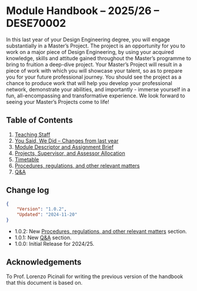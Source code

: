 # Module Handbook – 2025/26 – DESE70002
<style>@import url("./handbook.css");</style>
<div style="display:none;"><strong><a href="https://imperialcollegelondon.github.io/Design-Engineering-Masters-Project/">This module handbook is best viewed on GitHub Pages – Click to go there.</a></strong><br><br></div>

In this last year of your Design Engineering degree, you will engage substantially in a Master’s Project. The project is an opportunity for you to work on a major piece of Design Engineering, by using your acquired knowledge, skills and attitude gained throughout the Master’s programme to bring to fruition a deep-dive project. Your Master’s Project will result in a piece of work with which you will showcase your talent, so as to prepare you for your future professional journey. You should see the project as a chance to produce work that will help you develop your professional network, demonstrate your abilities, and importantly - immerse yourself in a fun, all-encompassing and transformative experience.
We look forward to seeing your Master’s Projects come to life!

## Table of Contents
1. [Teaching Staff](Staff/README.md)
1. [You Said, We Did – Changes from last year](Changes/README.md)
1. [Module Descriptor and Assignment Brief](Module_and_assessment/README.md)
1. [Projects, Supervisor, and Assessor Allocation](Allocation/README.md)
1. [Timetable](Timetable/README.md)
1. [Procedures, regulations, and other relevant matters](Procedures/README.md)
1. [Q&A](QandA/README.md)

## Change log ##
```json
{
    "Version": "1.0.2",
    "Updated": "2024-11-20"
}
```
* 1.0.2: New [Procedures, regulations, and other relevant matters](Procedures/README.md) section.
* 1.0.1: New [Q&A](QandA/README.md) section.
* 1.0.0: Initial Release for 2024/25.

## Acknowledgements
To Prof. Lorenzo Picinali for writing the previous version of the handbook that this document is based on.
